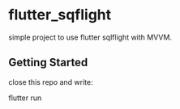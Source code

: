 # flutter_sqflight

simple project to use flutter sqlflight with MVVM.

## Getting Started

close this repo and write:

flutter run
